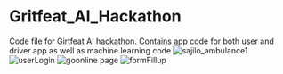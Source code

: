 # Gritfeat_AI_Hackathon
Code file for Girtfeat AI hackathon. Contains app code for both user and driver app as well as machine learning code
![sajilo_ambulance1 ](https://github.com/Instein125/Gritfeat_AI_Hackathon/assets/83692376/c8f0399b-c5f9-423c-9ed4-f62ae7552018) 
![userLogin](https://github.com/Instein125/Gritfeat_AI_Hackathon/assets/83692376/97c5ccbd-e2eb-4edf-a62d-3f94c884a51d)
![goonline page](https://github.com/Instein125/Gritfeat_AI_Hackathon/assets/83692376/d6ce1aaf-40a2-4f21-a1dd-e4f057b45ab6)
![formFillup](https://github.com/Instein125/Gritfeat_AI_Hackathon/assets/83692376/be1f1bec-f7de-4461-be90-79e107a88911)
